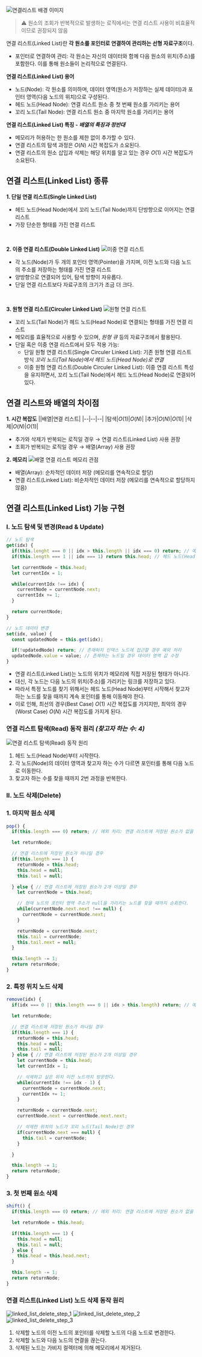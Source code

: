 ![연결리스트 배경 이미지](/assets/images/data_structor/linked_list/linked_list_thumbnail.webp)

> ⚠️ 원소의 조회가 반복적으로 발생하는 로직에서는 연결 리스트 사용이 비효율적이므로 권장되지 않음

연결 리스트(Linked List)란 **각 원소를 포인터로 연결하여 관리하는 선형 자료구조**이다.

- 포인터로 연결하여 관리: 각 원소는 자신의 데이터와 함께 다음 원소의 위치(주소)를 포함한다. 이를 통해 원소들이 논리적으로 연결된다.

**연결 리스트(Linked List) 용어**

- 노드(Node): 각 원소를 의미하며, 데이터 영역(원소가 저장하는 실제 데이터)과 포인터 영역(다음 노드의 위치)으로 구성된다.
- 헤드 노드(Head Node): 연결 리스트 원소 중 첫 번째 원소를 가리키는 용어
- 꼬리 노드(Tail Node): 연결 리스트 원소 중 마지막 원소를 가리키는 용어

**연결 리스트(Linked List) 특징 - _배열의 특징과 정반대_**

- 메모리가 허용하는 한 원소를 제한 없이 추가할 수 있다.
- 연결 리스트의 탐색 과정은 $O(N)$ 시간 복잡도가 소요된다.
- 연결 리스트의 원소 삽입과 삭제는 해당 위치를 알고 있는 경우 $O(1)$ 시간 복잡도가 소요된다.

## 연결 리스트(Linked List) 종류

**1. 단일 연결 리스트(Single Linked List)**

- 헤드 노드(Head Node)에서 꼬리 노드(Tail Node)까지 단방향으로 이어지는 연결 리스트
- 가장 단순한 형태를 가진 연결 리스트

<br />

**2. 이중 연결 리스트(Double Linked List)**
![이중 연결 리스트](/assets/images/data_structor/linked_list/DoublyLinkedList.png)

- 각 노드(Node)가 두 개의 포인터 영역(Pointer)을 가지며, 이전 노드와 다음 노드의 주소를 저장하는 형태를 가진 연결 리스트
- 양방향으로 연결되어 있어, 탐색 방향이 자유롭다.
- 단일 연결 리스트보다 자료구조의 크기가 조금 더 크다.

<br />

**3. 원형 연결 리스트(Circuler Linked List)**
![원형 연결 리스트](/assets/images/data_structor/linked_list/circuler_linked_list.png)

- 꼬리 노드(Tail Node)가 헤드 노드(Head Node)로 연결되는 형태를 가진 연결 리스트
- 메모리를 효율적으로 사용할 수 있으며, _원형 큐_ 등의 자료구조에서 활용된다.
- 단일 혹은 이중 연결 리스트에서 모두 적용 가능:
  - 단일 원형 연결 리스트(Single Circuler Linked List): 기존 원형 연결 리스트 방식 _꼬리 노드(Tail Node)에서 헤드 노드(Head Node)로 연결_
  - 이중 원형 연결 리스트(Double Circuler Linked List): 이중 연결 리스트 특성을 유지하면서, 꼬리 노드(Tail Node)에서 헤드 노드(Head Node)로 연결되어 있다.

## 연결 리스트와 배열의 차이점

**1. 시간 복잡도**
||배열|연결 리스트|
|--|--|--|
|탐색|$O(1)$|$O(N)$|
|추가|$O(N)$|$O(1)$|
|삭제|$O(N)$|$O(1)$|

- 추가와 삭제가 반복되는 로직일 경우 → 연결 리스트(Linked List) 사용 권장
- 조회가 반복되는 로직일 경우 → 배열(Array) 사용 권장

**2. 메모리**
![배열 연결 리스트 메모리 관점](/assets/images/data_structor/linked_list/different_array_linked_list_memory.webp)

- 배열(Array): 순차적인 데이터 저장 (메모리를 연속적으로 할당)
- 연결 리스트(Linked List): 비순차적인 데이터 저장 (메모리를 연속적으로 할당하지 않음)

## 연결 리스트(Linked List) 기능 구현

### I. 노드 탐색 및 변경(Read & Update)

```jsx
// 노드 탐색
get(idx) {
  if(this.lenght === 0 || idx > this.length || idx === 0) return; // 예외 처리
  if(this.length === 1 || idx === 1) return this.head; // 헤드 노드(Head Node) 반환

  let currentNode = this.head;
  let currentIdx = 1;

  while(currentIdx !== idx) {
    currentNode = currentNode.next;
    currentIdx += 1;
  }

  return currentNode;
}

// 노드 데이터 변경
set(idx, value) {
  const updatedNode = this.get(idx);

  if(!updatedNode) return; // 존재하지 인덱스 노드에 접근할 경우 예외 처리
  updatedNode.value = value; // 존재하는 노드일 경우 데이터 영역 값 수정
}
```

- 연결 리스트(Linked List)는 노드의 위치가 메모리에 직접 저장된 형태가 아니다.
- 대신, 각 노드는 다음 노드의 위치(주소)를 가리키는 링크를 저장하고 있다.
- 따라서 특정 노드를 찾기 위해서는 헤드 노드(Head Node)부터 시작해서 찾고자 하는 노드를 찾을 때까지 계속 포인터를 통해 이동해야 한다.
- 이로 인해, 최선의 경우(Best Case) $O(1)$ 시간 복잡도를 가지지만, 최악의 경우(Worst Case) $O(N)$ 시간 복잡도를 가지게 된다.

### 연결 리스트 탐색(Read) 동작 원리 _(찾고자 하는 수: 4)_

![연결 리스트 탐색(Read) 동작 원리](/assets/images/data_structor/linked_list/linked_list_read.webp)

1. 헤드 노드(Head Node)부터 시작한다.
2. 각 노드(Node)의 데이터 영역과 찾고자 하는 수가 다르면 포인터를 통해 다음 노드로 이동한다.
3. 찾고자 하는 수를 찾을 때까지 2번 과정을 반복한다.

### II. 노드 삭제(Delete)

### 1. 마지막 원소 삭제

```jsx
pop() {
  if(this.length === 0) return; // 예외 처리: 연결 리스트에 저장된 원소가 없을 경우

  let returnNode;

  // 연결 리스트에 저장된 원소가 하나일 경우
  if(this.length === 1) {
    returnNode = this.head;
    this.head = null;
    this.tail = null;

  } else { // 연결 리스트에 저장된 원소가 2개 이상일 경우
    let currentNode = this.head;

    // 현재 노드의 포인터 영역 주소가 null을 가리키는 노드를 찾을 때까지 순회한다.
    while(currentNode.next.next !== null) {
      currentNode = currentNode.next;
    }

    returnNode = currentNode.next;
    this.tail = currentNode;
    this.tail.next = null;
  }

  this.length -= 1;
  return returnNode;
}
```

### 2. 특정 위치 노드 삭제

```jsx
remove(idx) {
  if(idx === 0 || this.length === 0 || idx > this.length) return; // 예외 처리

  let returnNode;

  // 연결 리스트에 저장된 원소가 하나일 경우
  if(this.length === 1) {
    returnNode = this.head;
    this.head = null;
    this.tail = null;
  } else { // 연결 리스트에 저장된 원소가 2개 이상일 경우
    let currentNode = this.head;
    let currentIdx = 1;

    // 삭제하고 싶은 위치 이전 노드까지 방문한다.
    while(currentIdx !== idx - 1) {
      currentNode = currentNode.next;
      currentIdx += 1;
    }

    returnNode = currentNode.next;
    currentNode.next = currentNode.next.next;

    // 삭제한 위치의 노드가 꼬리 노드(Tail Node)인 경우
    if(currentNode.next === null) {
      this.tail = currentNode;
    }

  }

  this.length -= 1;
  return returnNode;
}
```

### 3. 첫 번째 원소 삭제

```jsx
shift() {
  if(this.length === 0) return; // 예외 처리: 연결 리스트에 저장된 원소가 없을 경우

  let returnNode = this.head;

  if(this.length === 1) {
    this.head = null;
    this.tail = null;
  } else {
    this.head = this.head.next;
  }

  this.length -= 1;
  return returnNode;
}
```

### 연결 리스트(Linked List) 노드 삭제 동작 원리

![linked_list_delete_step_1](/assets/images/data_structor/linked_list/linked_list_delete_step_1.webp)
![linked_list_delete_step_2](/assets/images/data_structor/linked_list/linked_list_delete_step_3.webp)
![linked_list_delete_step_3](/assets/images/data_structor/linked_list/linked_list_delete_step_2.webp)

1. 삭제할 노드의 이전 노드의 포인터를 삭제할 노드의 다음 노드로 변경한다.
2. 삭제할 노드와 다음 노드의 연결을 끊는다.
3. 삭제된 노드는 가비지 컬렉터에 의해 메모리에서 제거된다.
